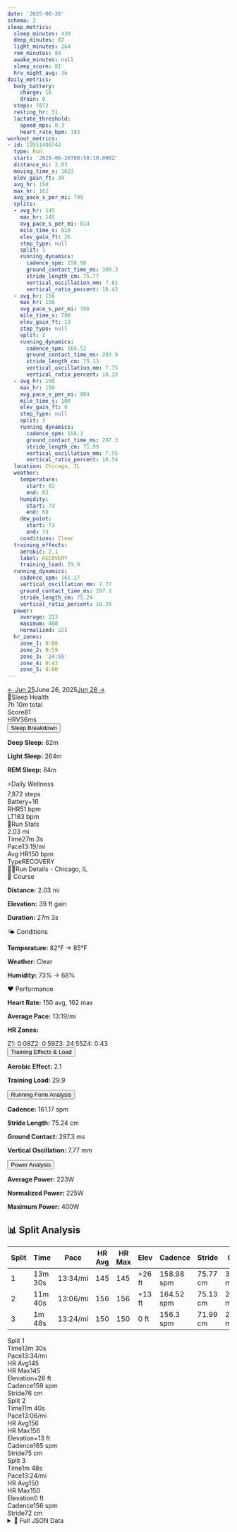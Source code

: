 ```yaml
---
date: '2025-06-26'
schema: 2
sleep_metrics:
  sleep_minutes: 430
  deep_minutes: 82
  light_minutes: 264
  rem_minutes: 84
  awake_minutes: null
  sleep_score: 81
  hrv_night_avg: 36
daily_metrics:
  body_battery:
    charge: 16
    drain: 0
  steps: 7872
  resting_hr: 51
  lactate_threshold:
    speed_mps: 0.3
    heart_rate_bpm: 183
workout_metrics:
- id: 19551408742
  type: Run
  start: '2025-06-26T08:58:10.000Z'
  distance_mi: 2.03
  moving_time_s: 1623
  elev_gain_ft: 39
  avg_hr: 150
  max_hr: 162
  avg_pace_s_per_mi: 799
  splits:
  - avg_hr: 145
    max_hr: 145
    avg_pace_s_per_mi: 814
    mile_time_s: 810
    elev_gain_ft: 26
    step_type: null
    split: 1
    running_dynamics:
      cadence_spm: 158.98
      ground_contact_time_ms: 300.3
      stride_length_cm: 75.77
      vertical_oscillation_mm: 7.81
      vertical_ratio_percent: 10.42
  - avg_hr: 156
    max_hr: 156
    avg_pace_s_per_mi: 786
    mile_time_s: 700
    elev_gain_ft: 13
    step_type: null
    split: 2
    running_dynamics:
      cadence_spm: 164.52
      ground_contact_time_ms: 293.9
      stride_length_cm: 75.13
      vertical_oscillation_mm: 7.75
      vertical_ratio_percent: 10.33
  - avg_hr: 150
    max_hr: 150
    avg_pace_s_per_mi: 804
    mile_time_s: 108
    elev_gain_ft: 0
    step_type: null
    split: 3
    running_dynamics:
      cadence_spm: 156.3
      ground_contact_time_ms: 297.3
      stride_length_cm: 71.99
      vertical_oscillation_mm: 7.55
      vertical_ratio_percent: 10.54
  location: Chicago, IL
  weather:
    temperature:
      start: 82
      end: 85
    humidity:
      start: 73
      end: 68
    dew_point:
      start: 73
      end: 73
    conditions: Clear
  training_effects:
    aerobic: 2.1
    label: RECOVERY
    training_load: 29.9
  running_dynamics:
    cadence_spm: 161.17
    vertical_oscillation_mm: 7.77
    ground_contact_time_ms: 297.3
    stride_length_cm: 75.24
    vertical_ratio_percent: 10.39
  power:
    average: 223
    maximum: 400
    normalized: 225
  hr_zones:
    zone_1: 0:08
    zone_2: 0:59
    zone_3: '24:55'
    zone_4: 0:43
    zone_5: 0:00
---
```

<link rel="stylesheet" href="../../../training-data.css">

<div class="navigation-bar"><a href="25" class="nav-button nav-prev">← Jun 25</a><span class="nav-current">June 26, 2025</span><a href="28" class="nav-button nav-next">Jun 28 →</a></div>

<div class="card-container">
<div class="metric-card sleep-card">
<div class="card-header"><span class="card-emoji">🛌</span>Sleep Health</div>
<div class="metric-primary">7h 10m total</div>
<div class="metric-grid"><div class="metric-item"><span class="metric-label">Score</span><span class="metric-value">81</span></div><div class="metric-item"><span class="metric-label">HRV</span><span class="metric-value">36ms</span></div></div>
<button class="collapsible">Sleep Breakdown</button>
<div class="collapsible-content">
<p><strong>Deep Sleep:</strong> 82m</p>
<p><strong>Light Sleep:</strong> 264m</p>
<p><strong>REM Sleep:</strong> 84m</p>
</div>
</div>
<div class="metric-card wellness-card">
<div class="card-header"><span class="card-emoji">⚡</span>Daily Wellness</div>
<div class="metric-primary">7,872 steps</div>
<div class="metric-grid"><div class="metric-item"><span class="metric-label">Battery</span><span class="metric-value">+16</span></div><div class="metric-item"><span class="metric-label">RHR</span><span class="metric-value">51 bpm</span></div><div class="metric-item"><span class="metric-label">LT</span><span class="metric-value">183 bpm</span></div></div>
</div>
<div class="metric-card workout-card">
<div class="card-header"><span class="card-emoji">🏃</span>Run Stats</div>
<div class="metric-primary">2.03 mi</div>
<div class="metric-list"><div class="metric-item-full"><span class="metric-label">Time</span><span class="metric-value">27m 3s</span></div><div class="metric-item-full"><span class="metric-label">Pace</span><span class="metric-value">13:19/mi</span></div><div class="metric-item-full"><span class="metric-label">Avg HR</span><span class="metric-value">150 bpm</span></div><div class="metric-item-full"><span class="metric-label">Type</span><span class="metric-value">RECOVERY</span></div></div>

</div>
<div class="workout-detail-card">
<div class="card-header"><span class="card-emoji">🏃‍♂️</span>Run Details - Chicago, IL</div>
<div class="workout-sections">
<div class="workout-section">
<div class="section-title">📍 Course</div>
<p><strong>Distance:</strong> 2.03 mi</p>
<p><strong>Elevation:</strong> 39 ft gain</p>
<p><strong>Duration:</strong> 27m 3s</p>
</div>
<div class="workout-section">
<div class="section-title">🌤️ Conditions</div>
<p><strong>Temperature:</strong> 82°F → 85°F</p>
<p><strong>Weather:</strong> Clear</p>
<p><strong>Humidity:</strong> 73% → 68%</p>
</div>
<div class="workout-section">
<div class="section-title">❤️ Performance</div>
<p><strong>Heart Rate:</strong> 150 avg, 162 max</p>
<p><strong>Average Pace:</strong> 13:19/mi</p>
<p><strong>HR Zones:</strong></p><div class="zone-distribution"><span class="zone-item zone-1">Z1: 0:08</span><span class="zone-item zone-2">Z2: 0:59</span><span class="zone-item zone-3">Z3: 24:55</span><span class="zone-item zone-4">Z4: 0:43</span></div>
</div>
</div>
<button class="collapsible">Training Effects & Load</button>
<div class="collapsible-content">
<p><strong>Aerobic Effect:</strong> 2.1</p>
<p><strong>Training Load:</strong> 29.9</p>
</div>
<button class="collapsible">Running Form Analysis</button>
<div class="collapsible-content">
<p><strong>Cadence:</strong> 161.17 spm</p>
<p><strong>Stride Length:</strong> 75.24 cm</p>
<p><strong>Ground Contact:</strong> 297.3 ms</p>
<p><strong>Vertical Oscillation:</strong> 7.77 mm</p>
</div>
<button class="collapsible">Power Analysis</button>
<div class="collapsible-content">
<p><strong>Average Power:</strong> 223W</p>
<p><strong>Normalized Power:</strong> 225W</p>
<p><strong>Maximum Power:</strong> 400W</p>
</div>
</div>
<div class="splits-section">
<h2>📊 Split Analysis</h2>
<div class="table-container">
<table class="splits-table"><thead><tr><th>Split</th><th>Time</th><th>Pace</th><th>HR Avg</th><th>HR Max</th><th>Elev</th><th>Cadence</th><th>Stride</th><th>GCT</th><th>VO</th></tr></thead><tbody><tr><td>1</td><td>13m 30s</td><td>13:34/mi</td><td>145</td><td>145</td><td>+26 ft</td><td>158.98 spm</td><td>75.77 cm</td><td>300.3 ms</td><td>7.81 mm</td></tr><tr><td>2</td><td>11m 40s</td><td>13:06/mi</td><td>156</td><td>156</td><td>+13 ft</td><td>164.52 spm</td><td>75.13 cm</td><td>293.9 ms</td><td>7.75 mm</td></tr><tr><td>3</td><td>1m 48s</td><td>13:24/mi</td><td>150</td><td>150</td><td>0 ft</td><td>156.3 spm</td><td>71.99 cm</td><td>297.3 ms</td><td>7.55 mm</td></tr></tbody></table>
<div class="mobile-splits"><div class="mobile-split-card"><div class="mobile-split-header">Split 1</div><div class="mobile-split-row"><span class="mobile-split-label">Time</span><span class="mobile-split-value">13m 30s</span></div><div class="mobile-split-row"><span class="mobile-split-label">Pace</span><span class="mobile-split-value">13:34/mi</span></div><div class="mobile-split-row"><span class="mobile-split-label">HR Avg</span><span class="mobile-split-value">145</span></div><div class="mobile-split-row"><span class="mobile-split-label">HR Max</span><span class="mobile-split-value">145</span></div><div class="mobile-split-row"><span class="mobile-split-label">Elevation</span><span class="mobile-split-value">+26 ft</span></div><div class="mobile-split-row"><span class="mobile-split-label">Cadence</span><span class="mobile-split-value">159 spm</span></div><div class="mobile-split-row"><span class="mobile-split-label">Stride</span><span class="mobile-split-value">76 cm</span></div></div><div class="mobile-split-card"><div class="mobile-split-header">Split 2</div><div class="mobile-split-row"><span class="mobile-split-label">Time</span><span class="mobile-split-value">11m 40s</span></div><div class="mobile-split-row"><span class="mobile-split-label">Pace</span><span class="mobile-split-value">13:06/mi</span></div><div class="mobile-split-row"><span class="mobile-split-label">HR Avg</span><span class="mobile-split-value">156</span></div><div class="mobile-split-row"><span class="mobile-split-label">HR Max</span><span class="mobile-split-value">156</span></div><div class="mobile-split-row"><span class="mobile-split-label">Elevation</span><span class="mobile-split-value">+13 ft</span></div><div class="mobile-split-row"><span class="mobile-split-label">Cadence</span><span class="mobile-split-value">165 spm</span></div><div class="mobile-split-row"><span class="mobile-split-label">Stride</span><span class="mobile-split-value">75 cm</span></div></div><div class="mobile-split-card"><div class="mobile-split-header">Split 3</div><div class="mobile-split-row"><span class="mobile-split-label">Time</span><span class="mobile-split-value">1m 48s</span></div><div class="mobile-split-row"><span class="mobile-split-label">Pace</span><span class="mobile-split-value">13:24/mi</span></div><div class="mobile-split-row"><span class="mobile-split-label">HR Avg</span><span class="mobile-split-value">150</span></div><div class="mobile-split-row"><span class="mobile-split-label">HR Max</span><span class="mobile-split-value">150</span></div><div class="mobile-split-row"><span class="mobile-split-label">Elevation</span><span class="mobile-split-value">0 ft</span></div><div class="mobile-split-row"><span class="mobile-split-label">Cadence</span><span class="mobile-split-value">156 spm</span></div><div class="mobile-split-row"><span class="mobile-split-label">Stride</span><span class="mobile-split-value">72 cm</span></div></div></div>
</div>
</div>
</div>

<script>
document.addEventListener('DOMContentLoaded', function() {
    var coll = document.getElementsByClassName("collapsible");
    var i;

    for (i = 0; i < coll.length; i++) {
        coll[i].addEventListener("click", function() {
            this.classList.toggle("active");
            var content = this.nextElementSibling;
            if (content.style.maxHeight){
                content.style.maxHeight = null;
            } else {
                content.style.maxHeight = content.scrollHeight + "px";
            } 
        });
    }
});
</script>

<details>
<summary>📄 Full JSON Data</summary>

```json
{
  "date": "2025-06-26",
  "schema": 2,
  "sleep_metrics": {
    "sleep_minutes": 430,
    "deep_minutes": 82,
    "light_minutes": 264,
    "rem_minutes": 84,
    "awake_minutes": null,
    "sleep_score": 81,
    "hrv_night_avg": 36
  },
  "daily_metrics": {
    "body_battery": {
      "charge": 16,
      "drain": 0
    },
    "steps": 7872,
    "resting_hr": 51,
    "lactate_threshold": {
      "speed_mps": 0.3,
      "heart_rate_bpm": 183
    }
  },
  "workout_metrics": [
    {
      "id": 19551408742,
      "type": "Run",
      "start": "2025-06-26T08:58:10.000Z",
      "distance_mi": 2.03,
      "moving_time_s": 1623,
      "elev_gain_ft": 39,
      "avg_hr": 150,
      "max_hr": 162,
      "avg_pace_s_per_mi": 799,
      "splits": [
        {
          "avg_hr": 145,
          "max_hr": 145,
          "avg_pace_s_per_mi": 814,
          "mile_time_s": 810,
          "elev_gain_ft": 26,
          "step_type": null,
          "split": 1,
          "running_dynamics": {
            "cadence_spm": 158.98,
            "ground_contact_time_ms": 300.3,
            "stride_length_cm": 75.77,
            "vertical_oscillation_mm": 7.81,
            "vertical_ratio_percent": 10.42
          }
        },
        {
          "avg_hr": 156,
          "max_hr": 156,
          "avg_pace_s_per_mi": 786,
          "mile_time_s": 700,
          "elev_gain_ft": 13,
          "step_type": null,
          "split": 2,
          "running_dynamics": {
            "cadence_spm": 164.52,
            "ground_contact_time_ms": 293.9,
            "stride_length_cm": 75.13,
            "vertical_oscillation_mm": 7.75,
            "vertical_ratio_percent": 10.33
          }
        },
        {
          "avg_hr": 150,
          "max_hr": 150,
          "avg_pace_s_per_mi": 804,
          "mile_time_s": 108,
          "elev_gain_ft": 0,
          "step_type": null,
          "split": 3,
          "running_dynamics": {
            "cadence_spm": 156.3,
            "ground_contact_time_ms": 297.3,
            "stride_length_cm": 71.99,
            "vertical_oscillation_mm": 7.55,
            "vertical_ratio_percent": 10.54
          }
        }
      ],
      "location": "Chicago, IL",
      "weather": {
        "temperature": {
          "start": 82,
          "end": 85
        },
        "humidity": {
          "start": 73,
          "end": 68
        },
        "dew_point": {
          "start": 73,
          "end": 73
        },
        "conditions": "Clear"
      },
      "training_effects": {
        "aerobic": 2.1,
        "label": "RECOVERY",
        "training_load": 29.9
      },
      "running_dynamics": {
        "cadence_spm": 161.17,
        "vertical_oscillation_mm": 7.77,
        "ground_contact_time_ms": 297.3,
        "stride_length_cm": 75.24,
        "vertical_ratio_percent": 10.39
      },
      "power": {
        "average": 223,
        "maximum": 400,
        "normalized": 225
      },
      "hr_zones": {
        "zone_1": "0:08",
        "zone_2": "0:59",
        "zone_3": "24:55",
        "zone_4": "0:43",
        "zone_5": "0:00"
      }
    }
  ]
}
```
</details>
